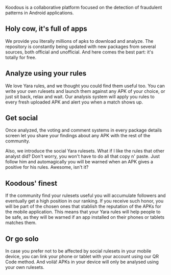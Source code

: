 Koodous is a collaborative platform focused on the detection of fraudulent patterns in Android applications.

## Holy cow, it's full of apps

We provide you literally millions of apks to download and analyze. The repository is constantly being updated with new packages from several sources, both official and unofficial. And here comes the best part: it's totally for free.

## Analyze using your rules

We love Yara rules, and we thought you could find them useful too. You can write your own rulesets and launch them against any APK of your choice, or just sit back, relax and wait. Our analysis system will apply you rules to every fresh uploaded APK and alert you when a match shows up. 

## Get social

Once analyzed, the voting and comment systems in every package details screen let you share your findings about any APK with the rest of the community. 

Also, we introduce the social Yara rulesets. What if I like the rules that other analyst did? Don't worry, you won't have to do all that copy n' paste. Just follow him and automagically you will be warned when an APK gives a positive for his rules. Awesome, isn't it?

## Koodous' finest

If the community find your rulesets useful you will accumulate followers and eventually get a high position in our ranking. If you receive such honor, you will be part of the chosen ones that stablish the reputation of the APKs for the mobile application. This means that your Yara rules will help people to be safe, as they will be warned if an app installed on their phones or tablets matches them.

## Or go solo

In case you prefer not to be affected by social rulesets in your mobile device, you can link your phone or tablet with your account using our QR Code method. And voilá! APKs in your device will only be analysed using your own rulesets.

